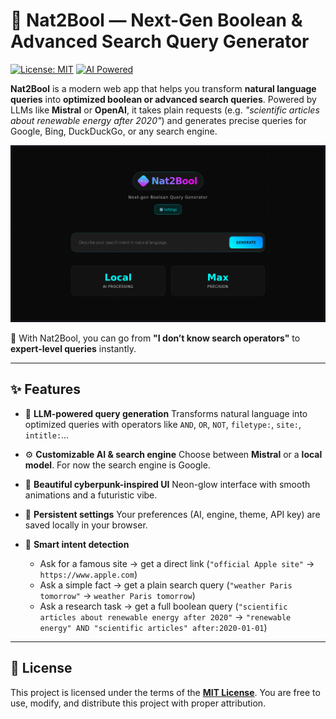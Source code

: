 # 🔎 Nat2Bool — Next-Gen Boolean & Advanced Search Query Generator

[![License: MIT](https://img.shields.io/badge/License-MIT-yellow.svg)](./LICENSE)
[![AI Powered](https://img.shields.io/badge/AI-Local-blueviolet)]()


**Nat2Bool** is a modern web app that helps you transform **natural language queries** into **optimized boolean or advanced search queries**.
Powered by LLMs like **Mistral** or **OpenAI**, it takes plain requests (e.g. *"scientific articles about renewable energy after 2020"*) and generates precise queries for Google, Bing, DuckDuckGo, or any search engine.

![ScreenShot](nat2bool_screenshot.png "ScreenShot")


🚀 With Nat2Bool, you can go from **"I don’t know search operators"** to **expert-level queries** instantly.

---

## ✨ Features

- 🧠 **LLM-powered query generation**
  Transforms natural language into optimized queries with operators like `AND`, `OR`, `NOT`, `filetype:`, `site:`, `intitle:`…

- ⚙️ **Customizable AI & search engine**
  Choose between **Mistral** or a **local model**. For now  the search engine is Google.

- 🎨 **Beautiful cyberpunk-inspired UI**
  Neon-glow interface with smooth animations and a futuristic vibe.

- 💾 **Persistent settings**
  Your preferences (AI, engine, theme, API key) are saved locally in your browser.

- 🧭 **Smart intent detection**
  - Ask for a famous site → get a direct link
(`"official Apple site"` → `https://www.apple.com`)
  - Ask a simple fact → get a plain search query
(`"weather Paris tomorrow"` → `weather Paris tomorrow`)
  - Ask a research task → get a full boolean query
(`"scientific articles about renewable energy after 2020"` → `"renewable energy" AND "scientific articles" after:2020-01-01`)

---

## 📜 License

This project is licensed under the terms of the **[MIT License](./LICENSE)**.
You are free to use, modify, and distribute this project with proper attribution.

